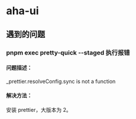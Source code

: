 # aha-ui

## 遇到的问题

### pnpm exec pretty-quick --staged 执行报错

#### 问题描述：

\_prettier.resolveConfig.sync is not a function

#### 解决方法：

安装 prettier，大版本为 2。
